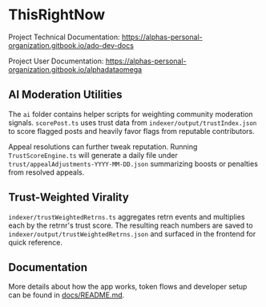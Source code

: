 # ThisRightNow

Project Technical Documentation: https://alphas-personal-organization.gitbook.io/ado-dev-docs

Project User Documentation: https://alphas-personal-organization.gitbook.io/alphadataomega

## AI Moderation Utilities

The `ai` folder contains helper scripts for weighting community moderation
signals. `scorePost.ts` uses trust data from `indexer/output/trustIndex.json`
to score flagged posts and heavily favor flags from reputable contributors.

Appeal resolutions can further tweak reputation. Running `TrustScoreEngine.ts`
will generate a daily file under `trust/appealAdjustments-YYYY-MM-DD.json`
summarizing boosts or penalties from resolved appeals.

## Trust-Weighted Virality

`indexer/trustWeightedRetrns.ts` aggregates retrn events and multiplies each by
the retrnr's trust score. The resulting reach numbers are saved to
`indexer/output/trustWeightedRetrns.json` and surfaced in the frontend for quick
reference.

## Documentation

More details about how the app works, token flows and developer setup can be
found in [docs/README.md](docs/README.md).
